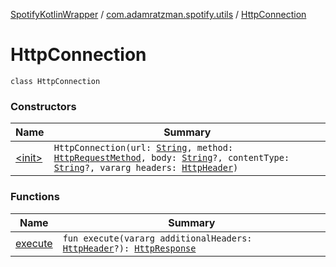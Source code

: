 [SpotifyKotlinWrapper](../../index.md) / [com.adamratzman.spotify.utils](../index.md) / [HttpConnection](./index.md)

# HttpConnection

`class HttpConnection`

### Constructors

| Name | Summary |
|---|---|
| [&lt;init&gt;](-init-.md) | `HttpConnection(url: `[`String`](https://kotlinlang.org/api/latest/jvm/stdlib/kotlin/-string/index.html)`, method: `[`HttpRequestMethod`](../-http-request-method/index.md)`, body: `[`String`](https://kotlinlang.org/api/latest/jvm/stdlib/kotlin/-string/index.html)`?, contentType: `[`String`](https://kotlinlang.org/api/latest/jvm/stdlib/kotlin/-string/index.html)`?, vararg headers: `[`HttpHeader`](../-http-header/index.md)`)` |

### Functions

| Name | Summary |
|---|---|
| [execute](execute.md) | `fun execute(vararg additionalHeaders: `[`HttpHeader`](../-http-header/index.md)`?): `[`HttpResponse`](../-http-response/index.md) |
